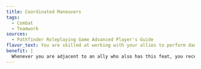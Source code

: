 ```yaml
---
title: Coordinated Maneuvers
tags:
  - Combat
  - Teamwork
sources:
  - Pathfinder Roleplaying Game Advanced Player's Guide
flavor_text: You are skilled at working with your allies to perform dangerous combat maneuvers.
benefit: |
  Whenever you are adjacent to an ally who also has this feat, you receive a +2 competence bonus on all combat maneuver checks. This bonus increases to +4 when attempting to break free from a grapple.
---
```


